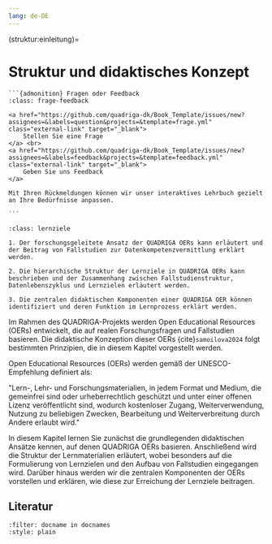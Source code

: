 ```yaml
---
lang: de-DE
---
```


(struktur:einleitung)=
# Struktur und didaktisches Konzept

````{margin}
```{admonition} Fragen oder Feedback 
:class: frage-feedback

<a href="https://github.com/quadriga-dk/Book_Template/issues/new?assignees=&labels=question&projects=&template=frage.yml" class="external-link" target="_blank">
    Stellen Sie eine Frage
</a> <br>
<a href="https://github.com/quadriga-dk/Book_Template/issues/new?assignees=&labels=feedback&projects=&template=feedback.yml" class="external-link" target="_blank">
    Geben Sie uns Feedback
</a>

Mit Ihren Rückmeldungen können wir unser interaktives Lehrbuch gezielt an Ihre Bedürfnisse anpassen.

```
````

```{admonition} Das fallstudienbasierte didaktische Konzept von QUADRIGA
:class: lernziele

1. Der forschungsgeleitete Ansatz der QUADRIGA OERs kann erläutert und der Beitrag von Fallstudien zur Datenkompetenzvermittlung erklärt werden.

2. Die hierarchische Struktur der Lernziele in QUADRIGA OERs kann beschrieben und der Zusammenhang zwischen Fallstudienstruktur, Datenlebenszyklus und Lernzielen erläutert werden.

3. Die zentralen didaktischen Komponenten einer QUADRIGA OER können identifiziert und deren Funktion im Lernprozess erklärt werden.
```

Im Rahmen des QUADRIGA-Projekts werden Open Educational Resources (OERs) entwickelt, die auf realen Forschungsfragen und Fallstudien basieren. Die didaktische Konzeption dieser OERs {cite}`samoilova2024` folgt bestimmten Prinzipien, die in diesem Kapitel vorgestellt werden.

Open Educational Resources (OERs) werden gemäß der UNESCO-Empfehlung definiert als:

"Lern-, Lehr- und Forschungsmaterialien, in jedem Format und Medium, die gemeinfrei sind oder urheberrechtlich geschützt und unter einer offenen Lizenz veröffentlicht sind, wodurch kostenloser Zugang, Weiterverwendung, Nutzung zu beliebigen Zwecken, Bearbeitung und Weiterverbreitung durch Andere erlaubt wird."

In diesem Kapitel lernen Sie zunächst die grundlegenden didaktischen Ansätze kennen, auf denen QUADRIGA OERs basieren. Anschließend wird die Struktur der Lernmaterialien erläutert, wobei besonders auf die Formulierung von Lernzielen und den Aufbau von Fallstudien eingegangen wird. Darüber hinaus werden wir die zentralen Komponenten der OERs vorstellen und erklären, wie diese zur Erreichung der Lernziele beitragen.

## Literatur
```{bibliography}
:filter: docname in docnames
:style: plain
```